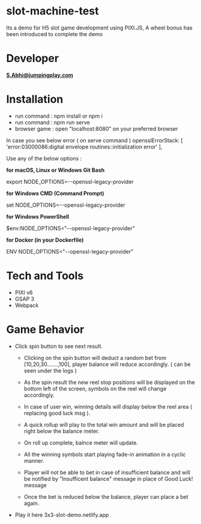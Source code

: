 # slot-machine-test

Its a demo for H5 slot game development using PIXI.JS,
A wheel bonus has been introduced to complete the demo

# Developer

**S.Abhi@jumpingplay.com**

# Installation

- run command : npm install or npm i
- run command : npm run serve
- browser game : open "localhost:8080" on your preferred browser

In case you see below error ( on serve command )
opensslErrorStack: [ 'error:03000086:digital envelope routines::initialization error' ],

Use any of the below options :

**for macOS, Linux or Windows Git Bash**

export NODE_OPTIONS=--openssl-legacy-provider

**for Windows CMD (Command Prompt)**

set NODE_OPTIONS=--openssl-legacy-provider

**for Windows PowerShell**

$env:NODE_OPTIONS="--openssl-legacy-provider"

**for Docker (in your Dockerfile)**

ENV NODE_OPTIONS="--openssl-legacy-provider"

# Tech and Tools

- PIXI v6
- GSAP 3
- Webpack

# Game Behavior

- Click spin button to see next result.

  - Clicking on the spin button will deduct a random bet from [10,20,30.......,100], player balance will reduce accordingly. ( can be seen under the logs )
  - As the spin result the new reel stop positions will be displayed on the bottom left of the screen, symbols on the reel will change accordingly.

  - In case of user win, winning details will display below the reel area ( replacing good luck msg ).
  - A quick rollup will play to the total win amount and will be placed right below the balance meter.
  - On roll up complete, balnce meter will update.
  - All the winning symbols start playing fade-in animation in a cyclic manner.

  - Player will not be able to bet in case of insufficient balance and will be notified by "Insufficent balance" message in place of Good Luck! message
  - Once the bet is reduced below the balance, player can place a bet again.


- Play it here
    3x3-slot-demo.netlify.app
